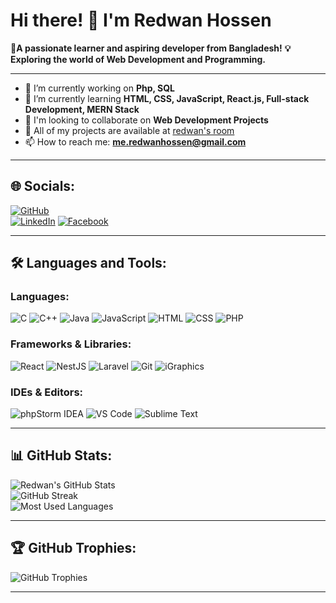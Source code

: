 # Hi there! 👋 I'm Redwan Hossen
**🌟A passionate learner and aspiring developer from **Bangladesh**!** 
**💡 Exploring the world of **Web Development** and **Programming**.**

---


- 🔭 I’m currently working on **Php, SQL**  
- 🌱 I’m currently learning **HTML, CSS, JavaScript, React.js, Full-stack Development, MERN Stack**  
- 🤝 I'm looking to collaborate on **Web Development Projects**  
- 💼 All of my projects are available at [redwan's room](#)  
- 📫 How to reach me: **me.redwanhossen@gmail.com**   
  

---

## 🌐 Socials:
[![GitHub](https://img.shields.io/badge/GitHub-1F2328?logo=gitHub&logoColor=white)](https://github.com/emni786)  
[![LinkedIn](https://img.shields.io/badge/LinkedIn-3681CD?logo=linkedIn&logoColor=white)](https://www.linkedin.com/in/md-redwan-hossen-685064339/) 
[![Facebook](https://img.shields.io/badge/Facebook-0866FF?logo=facebook&logoColor=white)](https://www.facebook.com/me.redwan786)


---

## 🛠️ Languages and Tools:
### Languages:
![C](https://img.shields.io/badge/C-A8B9CC?style=flat-square&logo=c&logoColor=white)
![C++](https://img.shields.io/badge/C++-00599C?style=flat-square&logo=cplusplus&logoColor=white)
![Java](https://img.shields.io/badge/Java-AEB6BC?style=for-the-badge&logo=openjdk&logoColor=white)
![JavaScript](https://img.shields.io/badge/JavaScript-F7DF1E?style=flat-square&logo=javascript&logoColor=black)
![HTML](https://img.shields.io/badge/HTML5-E34F26?style=flat-square&logo=html5&logoColor=white)
![CSS](https://img.shields.io/badge/CSS3-1572B6?style=flat-square&logo=css3&logoColor=white)
![PHP](https://img.shields.io/badge/PHP-515D94?style=flat-square&logo=php&logoColor=white)

### Frameworks & Libraries:
![React](https://img.shields.io/badge/React-20232A?style=flat-square&logo=react&logoColor=61DAFB)
![NestJS](https://img.shields.io/badge/NestJS-E0234E?style=flat-square&logo=nestjs&logoColor=white)
![Laravel](https://img.shields.io/badge/Laravel-FF2D20?style=flat-square&logo=laravel&logoColor=white)
![Git](https://img.shields.io/badge/Git-F05032?style=flat-square&logo=git&logoColor=white)
![iGraphics](https://img.shields.io/badge/iGraphics-20232A?style=flat-square&logo=igraphics&logoColor=white)

### IDEs & Editors:
![phpStorm IDEA](https://img.shields.io/badge/PHPStorm-000000?style=for-the-badge&logo=phpstorm&logoColor=white)
![VS Code](https://img.shields.io/badge/VS%20Code-007ACC?style=flat-square&logo=visual-studio-code&logoColor=white)
![Sublime Text](https://img.shields.io/badge/Sublime%20Text-FF9800?style=flat-square&logo=sublime-text&logoColor=white)

---

## 📊 GitHub Stats:
![Redwan's GitHub Stats](https://github-readme-stats.vercel.app/api?username=emni786&show_icons=true&theme=radical)  
![GitHub Streak](https://github-readme-streak-stats.herokuapp.com/?user=emni786&theme=radical)  
![Most Used Languages](https://github-readme-stats.vercel.app/api/top-langs/?username=emni786&layout=compact&theme=radical)

---

## 🏆 GitHub Trophies:
![GitHub Trophies](https://github-profile-trophy.vercel.app/?username=emni786&theme=radical&no-frame=true&row=1&column=7)

---
